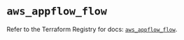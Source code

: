 # `aws_appflow_flow`

Refer to the Terraform Registry for docs: [`aws_appflow_flow`](https://registry.terraform.io/providers/hashicorp/aws/5.41.0/docs/resources/appflow_flow).

